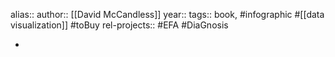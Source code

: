 alias::
author:: [[David McCandless]]
year::
tags:: book, #infographic #[[data visualization]] #toBuy
rel-projects:: #EFA #DiaGnosis


-
